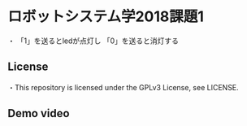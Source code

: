 # ロボットシステム学2018課題1
・  「1」を送るとledが点灯し
    「0」を送ると消灯する


## License
・This repository is licensed under the GPLv3 License, see LICENSE.

## Demo video
